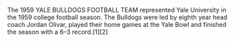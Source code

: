 The 1959 YALE BULLDOGS FOOTBALL TEAM represented Yale University in the 1959 college football season. The Bulldogs were led by eighth year head coach Jordan Olivar, played their home games at the Yale Bowl and finished the season with a 6–3 record.[1][2]
